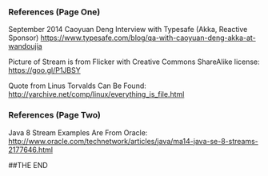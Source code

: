 ### References (Page One)

September 2014 Caoyuan Deng Interview with Typesafe (Akka, Reactive Sponsor)
https://www.typesafe.com/blog/qa-with-caoyuan-deng-akka-at-wandoujia

Picture of Stream is from Flicker with Creative Commons ShareAlike license: https://goo.gl/P1JBSY

Quote from Linus Torvalds Can Be Found: http://yarchive.net/comp/linux/everything_is_file.html


### References (Page Two)

Java 8 Stream Examples Are From Oracle: http://www.oracle.com/technetwork/articles/java/ma14-java-se-8-streams-2177646.html


##THE END
